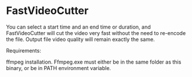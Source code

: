 # FastVideoCutter
You can select a start time and an end time or duration, and FastVideoCutter will cut the video very fast without the need to re-encode the file. Output file video quality will remain exactly the same.

Requirements:

ffmpeg installation. Ffmpeg.exe must either be in the same folder as this binary, or be in PATH environment variable.
